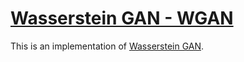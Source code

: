 # [Wasserstein GAN - WGAN](https://nn.labml.ai/gan/wasserstein/index.html)

This is an implementation of
[Wasserstein GAN](https://papers.labml.ai/paper/1701.07875).
